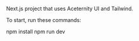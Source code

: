 Next.js project that uses Aceternity UI and Tailwind. 

To start, run these commands:

npm install
npm run dev
